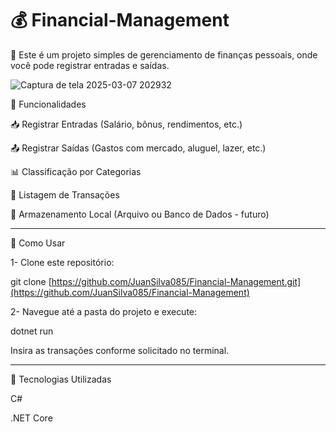 # 💰 Financial-Management

🚀 Este é um projeto simples de gerenciamento de finanças pessoais, onde você pode registrar entradas e saídas.

![Captura de tela 2025-03-07 202932](https://github.com/user-attachments/assets/5021f4b9-9a4c-43bb-bed0-e0d14bb23ef2)

📌 Funcionalidades

📥 Registrar Entradas (Salário, bônus, rendimentos, etc.)

📤 Registrar Saídas (Gastos com mercado, aluguel, lazer, etc.)

📊 Classificação por Categorias

📜 Listagem de Transações

📁 Armazenamento Local (Arquivo ou Banco de Dados - futuro)

------------------------------------------------------------------------------

🚀 Como Usar

1- Clone este repositório:

git clone [https://github.com/JuanSilva085/Financial-Management.git](https://github.com/JuanSilva085/Financial-Management) 

2- Navegue até a pasta do projeto e execute:

dotnet run

Insira as transações conforme solicitado no terminal.

------------------------------------------------------------------------------

🔧 Tecnologias Utilizadas

C#

.NET Core
